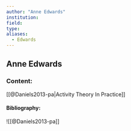 ```yaml
---
author: "Anne Edwards"
institution:
field:
type:
aliases:
  - Edwards
---
```


## Anne Edwards

### Content:
[[@Daniels2013-pa|Activity Theory In Practice]]

#### Bibliography:

![[@Daniels2013-pa]]